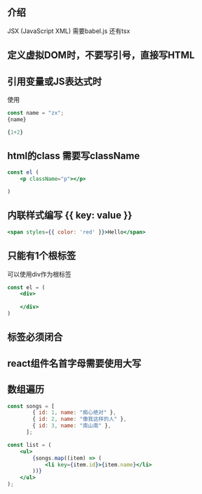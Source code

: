 ## 介绍

JSX (JavaScript XML) 需要babel.js 还有tsx



## 定义虚拟DOM时，不要写引号，直接写HTML



## 引用变量或JS表达式时

使用

```jsx
const name = "zx";
{name}

{1+2}
```



## html的class 需要写className

```jsx
const el (
    <p className="p"></p>

)
```



## 内联样式编写 {{ key: value }}

```jsx
<span styles={{ color: 'red' }}>Hello</span>
```



## 只能有1个根标签

可以使用div作为根标签

```jsx
const el = (
	<div>
        
    </div>
)
```



## 标签必须闭合



## react组件名首字母需要使用大写



## 数组遍历

```jsx
const songs = [
        { id: 1, name: "痴心绝对" },
        { id: 2, name: "像我这样的人" },
        { id: 3, name: "南山南" },
      ];

const list = (
    <ul>
        {songs.map((item) => (
            <li key={item.id}>{item.name}</li>
        ))}
    </ul>
);
```

